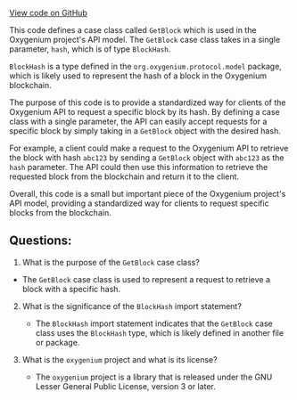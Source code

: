 [View code on GitHub](https://github.com/oxygenium/oxygenium/api/src/main/scala/org/oxygenium/api/model/GetBlock.scala)

This code defines a case class called `GetBlock` which is used in the Oxygenium project's API model. The `GetBlock` case class takes in a single parameter, `hash`, which is of type `BlockHash`. 

`BlockHash` is a type defined in the `org.oxygenium.protocol.model` package, which is likely used to represent the hash of a block in the Oxygenium blockchain. 

The purpose of this code is to provide a standardized way for clients of the Oxygenium API to request a specific block by its hash. By defining a case class with a single parameter, the API can easily accept requests for a specific block by simply taking in a `GetBlock` object with the desired hash. 

For example, a client could make a request to the Oxygenium API to retrieve the block with hash `abc123` by sending a `GetBlock` object with `abc123` as the `hash` parameter. The API could then use this information to retrieve the requested block from the blockchain and return it to the client. 

Overall, this code is a small but important piece of the Oxygenium project's API model, providing a standardized way for clients to request specific blocks from the blockchain.
## Questions: 
 1. What is the purpose of the `GetBlock` case class?
   - The `GetBlock` case class is used to represent a request to retrieve a block with a specific hash.

2. What is the significance of the `BlockHash` import statement?
   - The `BlockHash` import statement indicates that the `GetBlock` case class uses the `BlockHash` type, which is likely defined in another file or package.

3. What is the `oxygenium` project and what is its license?
   - The `oxygenium` project is a library that is released under the GNU Lesser General Public License, version 3 or later.